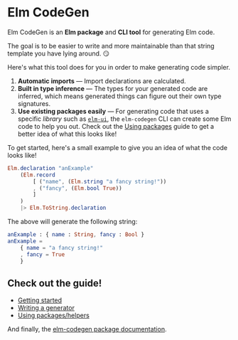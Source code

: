 # Elm CodeGen

Elm CodeGen is an **Elm package** and **CLI tool** for generating Elm code.

The goal is to be easier to write and more maintainable than that string template you have lying around. 😏

Here's what this tool does for you in order to make generating code simpler.

1. **Automatic imports** — Import declarations are calculated.
2. **Built in type inference** — The types for your generated code are inferred, which means generated things can figure out their own type signatures.
3. **Use existing packages easily** — For generating code that uses a specific _library_ such as [`elm-ui`](https://package.elm-lang.org/packages/mdgriffith/elm-ui/1.1.8/), the `elm-codegen` CLI can create some Elm code to help you out.
   Check out the [Using packages](https://github.com/mdgriffith/elm-codegen/tree/main/guide/UsingHelpers.md) guide to get a better idea of what this looks like!

To get started, here's a small example to give you an idea of what the code looks like!

```elm
Elm.declaration "anExample"
    (Elm.record
        [ ("name", (Elm.string "a fancy string!"))
        , ("fancy", (Elm.bool True))
        ]
    )
    |> Elm.ToString.declaration
```

The above will generate the following string:

```elm
anExample : { name : String, fancy : Bool }
anExample =
    { name = "a fancy string!"
    , fancy = True
    }
```

## Check out the guide!

- [Getting started](https://github.com/mdgriffith/elm-codegen/tree/main/guide/GettingStarted.md)
- [Writing a generator](https://github.com/mdgriffith/elm-codegen/tree/main/guide/WritingAGenerator.md)
- [Using packages/helpers](https://github.com/mdgriffith/elm-codegen/tree/main/guide/UsingHelpers.md)

And finally, the [elm-codegen package documentation](https://elm-doc-preview.netlify.app/?repo=mdgriffith/elm-codegen).
